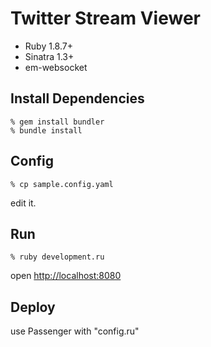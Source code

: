 Twitter Stream Viewer
=====================

* Ruby 1.8.7+
* Sinatra 1.3+
* em-websocket


Install Dependencies
--------------------

    % gem install bundler
    % bundle install


Config
------

    % cp sample.config.yaml

edit it.


Run
---

    % ruby development.ru

open [http://localhost:8080](http://localhost:8080)


Deploy
------
use Passenger with "config.ru"

